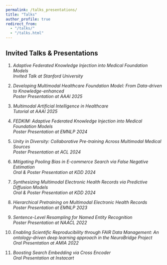 ```yaml
---
permalink: /talks_presentations/
title: "Talks"
author_profile: true
redirect_from: 
  - "/talks/"
  - "/talks.html"
---
```


## Invited Talks & Presentations

1. *Adaptive Federated Knowledge Injection into Medical Foundation Models*  
   _Invited Talk at Stanford University_

2. *Developing Multimodal Healthcare Foundation Model: From Data-driven to Knowledge-enhanced*  
   _Poster Presentation at AAAI 2025_

3. *Multimodal Artificial Intelligence in Healthcare*  
   _Tutorial at AAAI 2025_

4. *FEDKIM: Adaptive Federated Knowledge Injection into Medical Foundation Models*  
   _Poster Presentation at EMNLP 2024_

5. *Unity in Diversity: Collaborative Pre-training Across Multimodal Medical Sources*  
   _Poster Presentation at ACL 2024_

6. *Mitigating Pooling Bias in E-commerce Search via False Negative Estimation*  
   _Oral & Poster Presentation at KDD 2024_

7. *Synthesizing Multimodal Electronic Health Records via Predictive Diffusion Models*  
   _Oral & Poster Presentation at KDD 2024_

8. *Hierarchical Pretraining on Multimodal Electronic Health Records*  
   _Poster Presentation at EMNLP 2023_

9. *Sentence-Level Resampling for Named Entity Recognition*  
   _Poster Presentation at NAACL 2022_

10. *Enabling Scientific Reproducibility through FAIR Data Management: An ontology-driven deep learning approach in the NeuroBridge Project*  
    _Oral Presentation at AMIA 2022_

11. *Boosting Search Embedding via Cross Encoder*  
    _Oral Presentation at Instacart_
